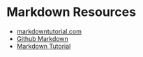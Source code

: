 # Markdown Resources

- [markdowntutorial.com](https://www.markdowntutorial.com/)
- [Github Markdown](https://github.com/adam-p/markdown-here/wiki/Markdown-Cheatsheet)
- [Markdown Tutorial](https://daringfireball.net/projects/markdown/)